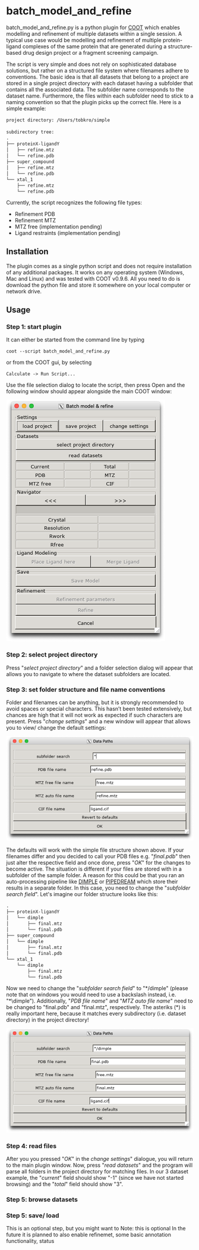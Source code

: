 # batch_model_and_refine

batch_model_and_refine.py is a python plugin for [COOT](https://www2.mrc-lmb.cam.ac.uk/personal/pemsley/coot/) which enables modelling and refinement of multiple datasets within a single session. A typical use case would be modelling and refinement of multiple protein-ligand complexes of the same protein that are generated during a structure-based drug design project or a fragment screening campaign. 

The script is very simple and does not rely on sophisticated database solutions, but rather on a structured file system where filenames adhere to conventions. The basic idea is that all datasets that belong to a project are stored in a single project directory with each dataset having a subfolder that contains all the associated data. The subfolder name corresponds to the dataset name. Furthermore, the files within each subfolder need to stick to a naming convention so that the plugin picks up the correct file. Here is a simple example:

```
project directory: /Users/tobkro/simple

subdirectory tree:
.
├── proteinX-ligandY
│   ├── refine.mtz
│   └── refine.pdb
├── super_compound
│   ├── refine.mtz
│   └── refine.pdb
└── xtal_1
    ├── refine.mtz
    └── refine.pdb
```

Currently, the script recognizes the following file types:

* Refinement PDB
* Refinement MTZ
* MTZ free (implementation pending)
* Ligand restraints (implementation pending)

## Installation
The plugin comes as a single python script and does not require installation of any additional packages. It works on any operating system (Windows, Mac and Linux) and was tested with COOT v0.9.6. All you need to do is download the python file and store it somewhere on your local computer or network drive.

## Usage
### Step 1: start plugin
It can either be started from the command line by typing
```
coot --script batch_model_and_refine.py
```
or from the COOT gui, by selecting
```
Calculate -> Run Script...
```
Use the file selection dialog to locate the script, then press Open and the following window should appear alongside the main COOT window:

![](https://github.com/tkrojer/batch_model_and_refine/blob/main/images/main_window.png)

### Step 2: select project directory
Press "*select project directory*" and a folder selection dialog will appear that allows you to navigate to where the dataset subfolders are located.

### Step 3: set folder structure and file name conventions
Folder and filenames can be anything, but it is strongly recommended to avoid spaces or special characters. This hasn’t been tested extensively, but chances are high that it will not work as expected if such characters are present. Press "*change settings*" and a new window will appear that allows you to view/ change the default settings:

![](https://github.com/tkrojer/batch_model_and_refine/blob/main/images/data_paths_simple.png)

The defaults will work with the simple file structure shown above. If your filenames differ and you decided to call your PDB files e.g. "*final.pdb*" then just alter the respective field and once done, press "*OK*" for the changes to become active. The situation is different if your files are stored with in a subfolder of the sample folder. A reason for this could be that you ran an auto-processing pipeline like [DIMPLE](https://www.ccp4.ac.uk/html/dimple.html) or [PIPEDREAM](https://www.globalphasing.com/buster/manual/pipedream/manual/index.html#_pipedream) which store their results in a separate folder. In this case, you need to change the "*subfolder search field*". Let's imagine our folder structure looks like this:

```
.
├── proteinX-ligandY
│   └── dimple
│       ├── final.mtz
│       └── final.pdb
├── super_compound
│   └── dimple
│       ├── final.mtz
│       └── final.pdb
└── xtal_1
    └── dimple
        ├── final.mtz
        └── final.pdb
```
Now we need to change the "*subfolder search field*" to "\*/dimple" (please note that on windows you would need to use a backslash instead, i.e. "\*\dimple"). Additionally, "*PDB file name*" and "*MTZ auto file name*" need to be changed to "final.pdb" and "final.mtz", respectively. The asteriks (\*) is really important here, because it matches every subdirectory (i.e. dataset directory) in the project directory!

![](https://github.com/tkrojer/batch_model_and_refine/blob/main/images/data_paths_complex.png)

### Step 4: read files
After you you pressed "*OK*" in the *change settings*" dialogue, you will return to the main plugin window. Now, press "*read datasets*" and the program will parse all folders in the project directory for matching files. In our 3 dataset example, the "*current*" field should show "-1" (since we have not started browsing) and the "*total*" field should show "3".

### Step 5: browse datasets

### Step 5: save/ load 
This is an optional step, but you might want to 
Note: this is optional
In the future it is planned to also enable refinemet, some basic annotation functionality, status

